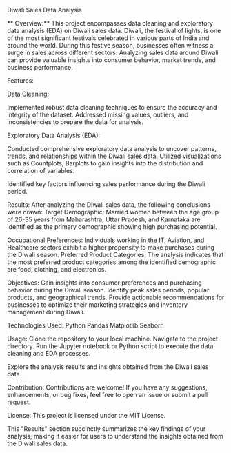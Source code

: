 Diwali Sales Data Analysis

** Overview:**
This project encompasses data cleaning and exploratory data analysis (EDA) on Diwali sales data. Diwali, the festival of lights, is one of the most significant festivals celebrated in various parts of India and around the world. During this festive season, businesses often witness a surge in sales across different sectors. Analyzing sales data around Diwali can provide valuable insights into consumer behavior, market trends, and business performance.

Features:

Data Cleaning:

Implemented robust data cleaning techniques to ensure the accuracy and integrity of the dataset.
Addressed missing values, outliers, and inconsistencies to prepare the data for analysis.

Exploratory Data Analysis (EDA):

Conducted comprehensive exploratory data analysis to uncover patterns, trends, and relationships within the Diwali sales data.
Utilized visualizations such as Countplots, Barplots to gain insights into the distribution and correlation of variables.

Identified key factors influencing sales performance during the Diwali period.

Results:
After analyzing the Diwali sales data, the following conclusions were drawn:
Target Demographic:
Married women between the age group of 26-35 years from Maharashtra, Uttar Pradesh, and Karnataka are identified as the primary demographic showing high purchasing potential.

Occupational Preferences:
Individuals working in the IT, Aviation, and Healthcare sectors exhibit a higher propensity to make purchases during the Diwali season.
Preferred Product Categories:
The analysis indicates that the most preferred product categories among the identified demographic are food, clothing, and electronics.

Objectives:
Gain insights into consumer preferences and purchasing behavior during the Diwali season.
Identify peak sales periods, popular products, and geographical trends.
Provide actionable recommendations for businesses to optimize their marketing strategies and inventory management during Diwali.

Technologies Used:
Python
Pandas
Matplotlib
Seaborn

Usage:
Clone the repository to your local machine.
Navigate to the project directory.
Run the Jupyter notebook or Python script to execute the data cleaning and EDA processes.

Explore the analysis results and insights obtained from the Diwali sales data.

Contribution:
Contributions are welcome! If you have any suggestions, enhancements, or bug fixes, feel free to open an issue or submit a pull request.

License:
This project is licensed under the MIT License.

This "Results" section succinctly summarizes the key findings of your analysis, making it easier for users to understand the insights obtained from the Diwali sales data.
